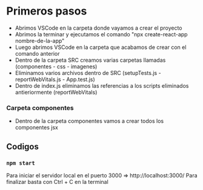 # Primeros pasos

* Abrimos VSCode en la carpeta donde vayamos a crear el proyecto
* Abrimos la terminar y ejecutamos el comando "npx create-react-app nombre-de-la-app"
* Luego abrimos VSCode en la carpeta que acabamos de crear con el comando anterior
* Dentro de la carpeta SRC creamos varias carpetas llamadas (componentes - css - imagenes)
* Eliminamos varios archivos dentro de SRC (setupTests.js - reportWebVitals.js - App.test.js)
* Dentro de index.js eliminamos las referencias a los scripts eliminados antieriormente (reportWebVitals)

### Carpeta componentes

* Dentro de la carpeta componentes vamos a crear todos los componentes jsx

## Codigos

### `npm start`
Para iniciar el servidor local en el puerto 3000 => http://localhost:3000/
Para finalizar basta con Ctrl + C en la terminal



